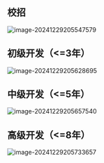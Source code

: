 ## 校招

![image-20241229205547579](https://note-1259190304.cos.ap-chengdu.myqcloud.com/noteimage-20241229205547579.png)

## 初级开发（<=3年）

![image-20241229205628695](https://note-1259190304.cos.ap-chengdu.myqcloud.com/noteimage-20241229205628695.png)

## 中级开发（<=5年）

![image-20241229205657540](https://note-1259190304.cos.ap-chengdu.myqcloud.com/noteimage-20241229205657540.png)

## 高级开发（<=8年）

![image-20241229205733657](https://note-1259190304.cos.ap-chengdu.myqcloud.com/noteimage-20241229205733657.png)